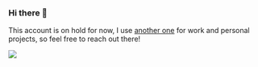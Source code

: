 ### Hi there 👋

This account is on hold for now, I use [another one](https://github.com/fyodorio) for work and personal projects, so feel free to reach out there!

![](https://media.giphy.com/media/l41YbikRcIPNEoUrS/giphy.gif)
